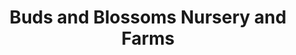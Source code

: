 ---
title: "Buds and Blossoms Nursery and Farms"
url: /south-hill/buds-and-blossoms-nursery-and-farms/
shop: garden centre
---